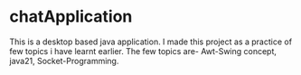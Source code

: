 # chatApplication
This is a desktop based java application. I made this project as a practice of few topics i have learnt earlier. The few topics are- Awt-Swing concept, java21, Socket-Programming.
